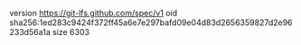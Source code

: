 version https://git-lfs.github.com/spec/v1
oid sha256:1ed283c9424f372ff45a6e7e297bafd09e04d83d2656359827d2e96233d56a1a
size 6303
